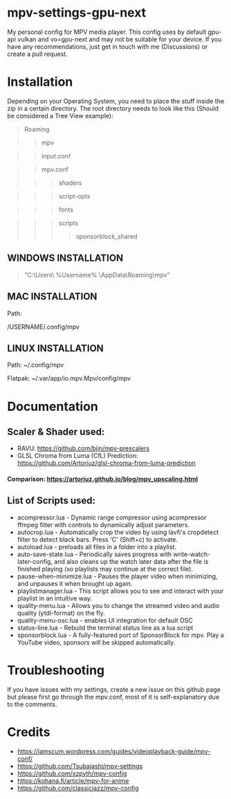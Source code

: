 # mpv-settings-gpu-next
My personal config for MPV media player. This config uses by default gpu-api vulkan and vo=gpu-next and may not be suitable for your device. If you have any recommendations, just get in touch with me (Discussions) or create a pull request.

# Installation
Depending on your Operating System, you need to place the stuff inside the zip in a certain directory.
The root directory needs to look like this (Should be considered a Tree View example):


>Roaming

>>mpv

>>input.conf

>>mpv.conf

>>>shaders

>>>script-opts

>>>fonts

>>>scripts
>>>>sponsorblock_shared

## WINDOWS INSTALLATION
> "C:\Users\ %Username% \AppData\Roaming\mpv"

## MAC INSTALLATION
Path:

/USERNAME/.config/mpv

## LINUX INSTALLATION

Path:
~/.config/mpv

Flatpak:
~/.var/app/io.mpv.Mpv/config/mpv


# Documentation
## Scaler & Shader used: 

- RAVU: https://github.com/bjin/mpv-prescalers
- GLSL Chroma from Luma (CfL) Prediction: https://github.com/Artoriuz/glsl-chroma-from-luma-prediction

#### Comparison: https://artoriuz.github.io/blog/mpv_upscaling.html

## List of Scripts used:
- acompressor.lua - Dynamic range compressor using acompressor ffmpeg filter with controls to dynamically adjust parameters.
- autocrop.lua - Automatically crop the video by using lavfi's cropdetect filter to detect black bars. Press 'C' (Shift+c) to activate.
- autoload.lua - preloads all files in a folder into a playlist.
- auto-save-state.lua - Periodically saves progress with write-watch-later-config, and also cleans up the watch later data after the file is finished playing (so playlists may continue at the correct file).
- pause-when-minimize.lua - Pauses the player video when minimizing, and unpauses it when brought up again.
- playlistmanager.lua - This script allows you to see and interact with your playlist in an intuitive way.
- quality-menu.lua - Allows you to change the streamed video and audio quality (ytdl-format) on the fly. 
- quality-menu-osc.lua - enables UI integration for default OSC
- status-line.lua - Rebuild the terminal status line as a lua script
- sponsorblock.lua - A fully-featured port of SponsorBlock for mpv. Play a YouTube video, sponsors will be skipped automatically.

# Troubleshooting

If you have issues with my settings, create a new issue on this github page but please first go through the mpv.conf, most of it is self-explanatory due to the comments.

# Credits
- https://iamscum.wordpress.com/guides/videoplayback-guide/mpv-conf/
- https://github.com/Tsubajashi/mpv-settings
- https://github.com/xzpyth/mpv-config
- https://kohana.fi/article/mpv-for-anime
- https://github.com/classicjazz/mpv-config
